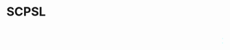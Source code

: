 # SCPSL
<html>
 <marquee style="color: aqua; font-family:楷体; font-size: 30pt; border: 30 inset red" bgcolor>老八撤硕服务器，管理和谐，插件好玩   时不时送福利！欢迎游玩

<marquee style="color: pink; font-family:楷体; font-size: 30pt; border: 30 inset red" bgcolor>QQ群：456082820>

<hand>欢迎来到本服务器 本服务器插件巨好玩
请验证进入服务器
<color=#00FFFF><link="http://yz.idc31.com/191php"><u>点击这里验证</u></color></link>
老八撤硕服务器
email:1844002667@qq.com
QQ群456082820

规则
1.禁止914抢卡
2.管理禁止乱用权限（两次撤）
3.禁止乱杀D级人员以及科学家
4.禁止学业、职业歧视
5.禁止消极游戏
6.严禁外挂、辅助
7.禁止丢子弹等让服务器卡顿的行为
如有目击违反上列规则的玩家请到QQ群举报，管理员会对其处罚。
8.理智群内讨论别的服务器/人，不得反客为主
9.所有规则不进行具体定义，身为管理应能够对违规有深刻理解，切实做到法治与人治相结合
10.认为管理员处理不当或规则有误可以找我和管理对线（前提是不玻璃心）

<marquee style="color: pink; font-family:楷体; font-size: 30pt; border: 30 inset red" bgcolor>爱发电：https://afdian.net/@scpsllaoba   腐竹QQ1844002667
